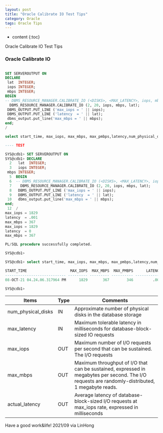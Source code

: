 ```yaml
---
layout: post
title: "Oracle Calibrate IO Test Tips"
category: Oracle
tags: Oracle Tips
---
```


* content
{:toc}


Oracle Calibrate IO Test Tips


### Oracle Calibrate IO 

```sql

SET SERVEROUTPUT ON
DECLARE
 lat  INTEGER;
 iops INTEGER;
 mbps INTEGER;
BEGIN
-- DBMS_RESOURCE_MANAGER.CALIBRATE_IO (<DISKS>, <MAX_LATENCY>, iops, mbps, lat);
  DBMS_RESOURCE_MANAGER.CALIBRATE_IO (2, 20, iops, mbps, lat);
 DBMS_OUTPUT.PUT_LINE ('max_iops = ' || iops);
 DBMS_OUTPUT.PUT_LINE ('latency  = ' || lat);
 dbms_output.put_line('max_mbps = ' || mbps);
end;
/

select start_time, max_iops, max_mbps, max_pmbps,latency,num_physical_disks from  DBA_RSRC_IO_CALIBRATE;

---- TEST

SYS@cdb1> SET SERVEROUTPUT ON
SYS@cdb1> DECLARE
  2   lat  INTEGER;
  3   iops INTEGER;
 mbps INTEGER;
  5  BEGIN
  6  -- DBMS_RESOURCE_MANAGER.CALIBRATE_IO (<DISKS>, <MAX_LATENCY>, iops, mbps, lat);
  7    DBMS_RESOURCE_MANAGER.CALIBRATE_IO (2, 20, iops, mbps, lat);
  8   DBMS_OUTPUT.PUT_LINE ('max_iops = ' || iops);
  9   DBMS_OUTPUT.PUT_LINE ('latency  = ' || lat);
 10   dbms_output.put_line('max_mbps = ' || mbps);
end;
 12  /
max_iops = 1829
latency  = .001
max_mbps = 367
max_iops = 1829
latency  = 0
max_mbps = 367

PL/SQL procedure successfully completed.

SYS@cdb1>

SYS@cdb1> select start_time, max_iops, max_mbps, max_pmbps,latency,num_physical_disks from  DBA_RSRC_IO_CALIBRATE;

START_TIME                    MAX_IOPS  MAX_MBPS  MAX_PMBPS      LATENCY  NUM_PHYSICAL_DISKS
---------------------------- --------- --------- ---------- ------------ -------------------
08-OCT-21 04.24.06.317964 PM      1829       367        346         .001                   2

SYS@cdb1> 
```


|Items | Type | Comments|
|---|---|---|
|num_physical_disks	| IN	| Approximate number of physical disks in the database storage|
|max_latency	| IN| 	Maximum tolerable latency in milliseconds for database-block-sized IO requests|
|max_iops | OUT	| Maximum number of I/O requests per second that can be sustained. The I/O requests|
|max_mbps	| OUT	| Maximum throughput of I/O that can be sustained, expressed in megabytes per second. The I/O requests are randomly-distributed, 1 megabyte reads.|
|actual_latency	| OUT| 	Average latency of database-block-sized I/O requests at max_iops rate, expressed in milliseconds|




Have a good work&life! 2021/09 via LinHong

